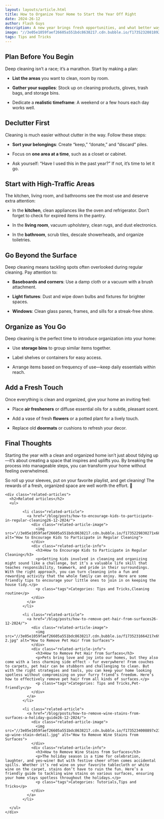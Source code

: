```yaml
---
layout: layouts/article.html
title: How to Organize Your Home to Start the Year Off Right
date: 2024-26-12
author: Flash Guys
description: A new year brings fresh opportunities, and what better way to embrace the season than with a deeply cleaned and organized home? A clean slate can do wonders for your mood, productivity, and overall well-being. Here’s a friendly guide to help you tackle a deep cleaning session that will leave your home sparkling and your mind refreshed.
image: "//3e05e1059faef26605a551bdc8638217.cdn.bubble.io/f1735232081892x130695813371761500/part.jpg"
tags: Tips and Tricks
---
```


## Plan Before You Begin

Deep cleaning isn’t a race; it’s a marathon. Start by making a plan:



- **List the areas** you want to clean, room by room.

- **Gather your supplies**: Stock up on cleaning products, gloves, trash bags, and storage bins.

- Dedicate a **realistic timeframe**: A weekend or a few hours each day works well.



## Declutter First

Cleaning is much easier without clutter in the way. Follow these steps:



- **Sort your belongings**: Create “keep,” “donate,” and “discard” piles.

- Focus on **one area at a time**, such as a closet or cabinet.

- Ask yourself: “Have I used this in the past year?” If not, it’s time to let it go.



## Start with High-Traffic Areas

The kitchen, living room, and bathrooms see the most use and deserve extra attention:



- In the **kitchen**, clean appliances like the oven and refrigerator. Don’t forget to check for expired items in the pantry.

- In the **living room**, vacuum upholstery, clean rugs, and dust electronics.

- In the **bathroom**, scrub tiles, descale showerheads, and organize toiletries.



## Go Beyond the Surface

Deep cleaning means tackling spots often overlooked during regular cleaning. Pay attention to:



- **Baseboards and corners**: Use a damp cloth or a vacuum with a brush attachment.

- **Light fixtures**: Dust and wipe down bulbs and fixtures for brighter spaces.

- **Windows**: Clean glass panes, frames, and sills for a streak-free shine.



## Organize as You Go

Deep cleaning is the perfect time to introduce organization into your home:



- Use **storage bins** to group similar items together.

- Label shelves or containers for easy access.

- Arrange items based on frequency of use—keep daily essentials within reach.



## Add a Fresh Touch

Once everything is clean and organized, give your home an inviting feel:



- Place **air fresheners** or diffuse essential oils for a subtle, pleasant scent.

- Add a vase of fresh **flowers** or a potted plant for a lively touch.

- Replace old **doormats** or cushions to refresh your decor.



## Final Thoughts

Starting the year with a clean and organized home isn’t just about tidying up—it’s about creating a space that inspires and uplifts you. By breaking the process into manageable steps, you can transform your home without feeling overwhelmed.

So roll up your sleeves, put on your favorite playlist, and get cleaning! The rewards of a fresh, organized space are well worth the effort. 🌟


    <div class="related-articles">
      <h2>Related articles</h2>
      <ul>
        
            <li class="related-article">
              <a href="/blog/posts/how-to-encourage-kids-to-participate-in-regular-cleaning26-12-2024/">
                <div class="related-article-image">
                  <img src="//3e05e1059faef26605a551bdc8638217.cdn.bubble.io/f1735229830271x681591647694456000/d7a35a818adf866417a59dd8009d8e86.png" alt="How to Encourage Kids to Participate in Regular Cleaning">
                </div>
                <div class="related-article-info">
                  <h3>How to Encourage Kids to Participate in Regular Cleaning</h3>
                  <p>Getting kids involved in cleaning and organizing might sound like a challenge, but it’s a valuable life skill that teaches responsibility, teamwork, and pride in their surroundings. With the right approach, you can turn cleaning into a fun and rewarding activity that the whole family can enjoy. Here are some friendly tips to encourage your little ones to join in on keeping the house tidy.</p>
                  <p class="tags">Categories: Tips and Tricks,Cleaning routine</p>
                </div>
              </a>
            </li>
          
            <li class="related-article">
              <a href="/blog/posts/how-to-remove-pet-hair-from-surfaces26-12-2024/">
                <div class="related-article-image">
                  <img src="//3e05e1059faef26605a551bdc8638217.cdn.bubble.io/f1735231664217x691536964464594800/pets-2.jpg" alt="How to Remove Pet Hair from Surfaces">
                </div>
                <div class="related-article-info">
                  <h3>How to Remove Pet Hair from Surfaces</h3>
                  <p>Pets bring love and joy into our homes, but they also come with a less charming side effect - fur everywhere! From couches to carpets, pet hair can be stubborn and challenging to clean. But with the right strategies and tools, you can keep your home looking spotless without compromising on your furry friend’s freedom. Here’s how to effectively remove pet hair from all kinds of surfaces.</p>
                  <p class="tags">Categories: Tips and Tricks,Pet-friendly</p>
                </div>
              </a>
            </li>
          
            <li class="related-article">
              <a href="/blog/posts/how-to-remove-wine-stains-from-surfaces-a-holiday-guide26-12-2024/">
                <div class="related-article-image">
                  <img src="//3e05e1059faef26605a551bdc8638217.cdn.bubble.io/f1735234008897x233981587408311780/close-up-wine-stain-detail.jpg" alt="How to Remove Wine Stains from Surfaces">
                </div>
                <div class="related-article-info">
                  <h3>How to Remove Wine Stains from Surfaces</h3>
                  <p>The holiday season is a time for celebration, laughter, and yes—wine! But with festive cheer often comes accidental spills. Whether it’s red wine on your favorite tablecloth or white wine on the carpet, stains don’t have to ruin the fun. Here’s a friendly guide to tackling wine stains on various surfaces, ensuring your home stays spotless throughout the holidays.</p>
                  <p class="tags">Categories: Tutorials,Tips and Tricks</p>
                </div>
              </a>
            </li>
          
      </ul>
    </div>
    